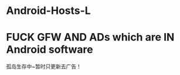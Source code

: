 Android-Hosts-L
===============
FUCK GFW AND ADs which are IN Android software
===============
孤岛生存中~暂时只更新去广告！

